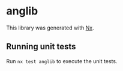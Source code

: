 # anglib

This library was generated with [Nx](https://nx.dev).

## Running unit tests

Run `nx test anglib` to execute the unit tests.
